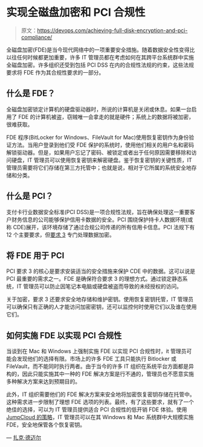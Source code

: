 # 实现全磁盘加密和 PCI 合规性

> 原文：<https://devops.com/achieving-full-disk-encryption-and-pci-compliance/>

全磁盘加密(FDE)是当今现代网络中的一项重要安全措施。随着数据安全性变得比以往任何时候都更加重要，许多 IT 管理员都在考虑如何在其跨平台系统群中实施全磁盘加密。许多组织还受到包括 PCI DSS 在内的合规性法规的约束，这些法规要求将 FDE 作为其合规性要求的一部分。

## 什么是 FDE？

全磁盘加密锁定计算机的硬盘驱动器时，所说的计算机是关闭或休息。如果一台启用了 FDE 的计算机被盗，窃贼唯一会拿走的就是硬件；系统上的数据将被加密，很难获取。

FDE 程序(BitLocker for Windows、FileVault for Mac)使用恢复密钥作为身份验证方法。当用户登录到他们受 FDE 保护的系统时，使用他们相关的用户名和密码解锁驱动器。但是，如果用户忘记了密码、被锁定或者出于任何原因需要移除和访问硬盘，IT 管理员可以使用恢复密钥来解密硬盘。鉴于恢复密钥的关键性质，IT 管理员需要将它们存储在第三方托管中；也就是说，相对于它所属的系统安全地存储和分类。

## 什么是 PCI？

支付卡行业数据安全标准(PCI DSS)是一项合规性法规，旨在确保处理这一重要客户财务信息的公司能够保护信用卡数据的安全。PCI 围绕保护持卡人数据环境(或称 CDE)展开，该环境存储了通过合规公司传递的所有信用卡信息。PCI 法规下有 12 个主要要求，但[要求 3](https://www.pcisecuritystandards.org/documents/PCI%20SSC%20Quick%20Reference%20Guide.pdf) 专门处理数据加密。

## 将 FDE 用于 PCI

PCI 要求 3 的核心是要求安装适当的安全措施来保护 CDE 中的数据。这可以说是 PCI 最重要的需求之一。FDE 是确保符合要求 3 的理想方式。通过锁定静态系统，IT 管理员可以防止因笔记本电脑或硬盘被盗而导致的未经授权的访问。

关于加密，要求 3 还要求安全地存储和维护密钥。使用恢复密钥托管，IT 管理员可以确保只有正确的人才能访问加密密钥，还可以监控何时使用它们以及谁在使用它们。

## 如何实施 FDE 以实现 PCI 合规性

当谈到在 Mac 和 Windows 上强制实施 FDE 以实现 PCI 合规性时，it 管理员可能会发现他们的选择有限。市场上的许多 FDE 工具只能执行 Bitlocker 或 FileVault，而不能同时执行两者。由于当今的许多 IT 组织在系统平台方面都是异构的，因此只能实施其中一种的 FDE 解决方案是行不通的，管理员也不愿意实施多种解决方案来达到预期目的。

此外，IT 组织需要他们的 FDE 解决方案来安全地将加密恢复密钥存储在托管中。这种需求进一步限制了理想 FDE 选项的列表。最终，有了这些要求，就有了一个绝佳的选择，可以为 IT 管理员提供适合 PCI 合规性的低开销 FDE 体验。使用 [JumpCloud 的策略](https://support.jumpcloud.com/support/s/article/policies-2019-08-21-10-36-47)，IT 管理员可以在其 Windows 和 Mac 系统群中大规模实施 FDE，安全地保管各个恢复密钥。

— [扎克·德迈尔](https://devops.com/author/zach-demeyer/)